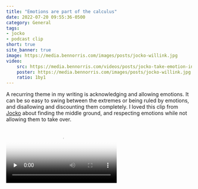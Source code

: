```yaml
---
title: "Emotions are part of the calculus"
date: 2022-07-20 09:55:36-0500
category: General
tags:
- jocko
- podcast clip
short: true
site_banner: true
image: https://media.bennorris.com/images/posts/jocko-willink.jpg
video:
    src: https://media.bennorris.com/videos/posts/jocko-take-emotion-into-the-calculus.mov
    poster: https://media.bennorris.com/images/posts/jocko-willink.jpg
    ratio: 1by1
---
```


A recurring theme in my writing is acknowledging and allowing emotions. It can be so easy to swing between the extremes or being ruled by emotions, and disallowing and discounting them completely. I loved this clip from [Jocko](/tags/jocko/) about finding the middle ground, and respecting emotions while not allowing them to take over.

<div class="embed-responsive embed-responsive-1by1">
    <video class="embed-responsive-item" controls="controls" playsinline="playsinline" src="https://media.bennorris.com/videos/posts/jocko-take-emotion-into-the-calculus.mov" poster="https://media.bennorris.com/images/posts/jocko-willink.jpg" preload="none"></video>
</div>
